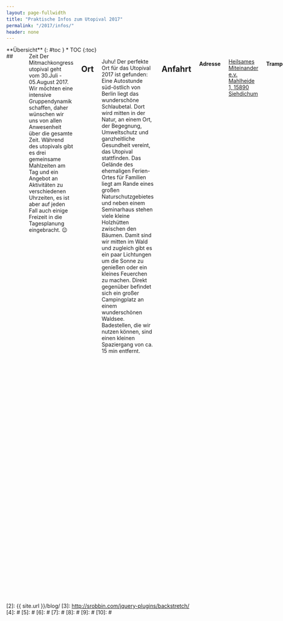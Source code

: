 ```yaml
---
layout: page-fullwidth
title: "Praktische Infos zum Utopival 2017"
permalink: "/2017/infos/"
header: none
---
```

<div class="row">
<div class="medium-4 medium-push-8 columns" markdown="1">
<div class="panel radius" markdown="1">
**Übersicht**
{: #toc }
*  TOC
{:toc}
</div>
</div><!-- /.medium-4.columns -->



<div class="medium-8 medium-pull-4 columns" markdown="1">
## <i class="fa fa-clock-o"></i> Zeit
Der Mitmachkongress utopival geht vom 30.Juli - 05.August 2017. Wir möchten eine intensive Gruppendynamik schaffen, daher wünschen wir uns von allen Anwesenheit über die gesamte Zeit. Während des utopivals gibt es drei gemeinsame Mahlzeiten am Tag und ein Angebot an Aktivitäten zu verschiedenen Uhrzeiten, es ist aber auf jeden Fall auch einige Freizeit in die Tagesplanung eingebracht. 😉

## <i class="fa fa-location-arrow"></i> Ort
Juhu! Der perfekte Ort für das Utopival 2017 ist gefunden: Eine Autostunde süd-östlich von Berlin liegt das wunderschöne Schlaubetal. Dort wird mitten in der Natur, an einem Ort, der Begegnung, Umweltschutz und ganzheitliche Gesundheit vereint, das Utopival stattfinden. Das Gelände des ehemaligen Ferien-Ortes für Familien liegt am Rande eines großen Naturschutzgebietes und neben einem Seminarhaus stehen viele kleine Holzhütten zwischen den Bäumen. Damit sind wir mitten im Wald und zugleich gibt es ein paar Lichtungen um die Sonne zu genießen oder ein kleines Feuerchen zu machen. Direkt gegenüber befindet sich ein großer Campingplatz an einem wunderschönen Waldsee. Badestellen, die wir nutzen können, sind einen kleinen Spaziergang von ca. 15 min entfernt.



## Anfahrt

#### Adresse

[Heilsames Miteinander e.v.<br>
Mahlheide 1, 15890 Siehdichum](http://www.openstreetmap.org/directions?route=%3B52.18487%2C14.44230#map=15/52.1864/14.4423)

#### Trampen
Wenn du trampst, kannst du über den Berliner Ring(A10)  westlich auf die A12 fahren und an der Ausfahrt 7 "Müllrose" aussteigen und der L37 bis Mixdorf oder Schernsdorf zu folgen. In Mixdorf links Richtung Schernsdorf abbiegen - es sind noch ca. 3,4km. Wenn du über Schernsdorf kommst, biegst du dort rechts ab, es sind noch 1,8km.

#### Bahn
Mit der Bahn fährst du mit dem RE1 bis Frankfurt(Oder) und anschließend mit dem NEB Richtung Königs Wusterhausen bis Mixdorf. Anschließend ist ein Fußweg von ca. 1km bis ins Dorf. Dort fährt der A400-Bus 3 (!) Mal an Freitagen, Samstagen und Sonntagen bis "Siehdichum, Schernsdorf Schervenzsee".
Abfahrtzeiten in Mixdorf, Dorf sind: 10.40 Uhr, 15.27 Uhr, 17.27 Uhr.
Wenn du fit zu Fuße bist, sind es noch 3,4km bis zum Ort, folge der Straße Richtung Schernsdorf.
Am Vormittag ist auch eine Anreise über Mixdorf möglich. Bei deiner Suche auf bahn.de kannst du "Siehdichum, Schernsdorf Schervenzsee" eingeben.
Bildet Bahngemeinschaften und teilt euch ein Berlin Brandenburg-Ticket (29 Euro durch Anzahl der Personen, gilt für bis zu 5 Personen). Das Ticket gilt auch im Bus.

## <i class="fa fa-bed"></i> Unterbringung
Wir werden mit unseren Zelten versteckt unter den vielen Bäumen auf dem weichen Waldboden ein kleines Wald-Dorf der Utopie errichten. Menschen, die aus irgendeinem Grund nicht Zelten können oder wollen, können sich bei uns gerne melden. Dann werden wir versuchen ein-zwei Schlaflager in den Hütten einzurichten.

<img src="/images/zelte.jpg" alt="">

## <i class="fa fa-spoon"></i> Verpflegung
Mit Stolz können wir hier schreiben: Für sämtliche Teilnehmenden gibt es für die volle Zeit des Kongresses geldfreie, vegane Vollverpflegung! Wir bereiten gemeinsam drei Mahlzeiten am Tag, in denen auch auf Allergien, Unverträglichkeiten und besondere Wünsche konkret Rücksicht genommen werden kann. Die Mahlzeiten für 6 Tage für 130 Menschen werden sich zusammenstellen aus geretteten und gespendeten, großteils biologischen Lebensmitteln, die wir mit Mühe und Liebe über Monate zusammenorganisieren und bei deren Zubereitung vor Ort unsere Köch*innen von allen Teilnehmenden unterstützt werden.
Das gemeinsame Kochen und Schnibbeln ist einer der wichtigen Mitmachaspekte dieses Mitmachkongresses und fördert neben dem Gruppengefühl auch die Wertschätzung für die luxuriösen Köstlichkeiten, die wir genießen werden – und macht außerdem einfach Spaß! Die besten Gespräche sind bis jetzt fast immer beim Schnibbeln entstanden 😀

<img src="/images/mampf.jpg" style="height:300px">

## <i class="fa fa-shower"></i> Sanitäre Anlagen
Es wird richtig luxuriöse Kompost-Toiletten modernster Bauweise geben. Außerdem haben wir ein paar Außenduschen, die uns bei Sonnenschein vermutlich sogar mit warmen Wasser verwöhnen können und der See ist wie eine riesige Badewanne für alle. Da das Wasser direkt in den Waldboden fließt haben wir die dringende Bitte an alle AUSSCHLIESSLICH (!) ökologisch abbaubares Shampoo und Duschgel oder ökologisch abbaubare Seife, sowie Zahnpasta zu verwenden!

## <i class="fa fa-fire"></i> Feuer
Aufgrund des sehr trockenen Waldbodens, all den Bäumen und der höchsten Waldbrandstufe müssen wir mit offenem Feuer sehr sehr vorsichtig sein. Dennoch wird es eine gut abgesicherte Feuerstelle geben, an der wir unsere Gitarren und Liederbücher auspacken oder uns einfach nur von den magischen Flammen verzaubern lassen können. Abseits von gekennzeichneten Stellen wollen wir jedoch das Brandrisiko eindämmen und deswegen auf Kerzen, Fackeln, Feuerpois, Zigaretten, … verzichten. Wir bitten alle sich daran unbedingt zu halten.
Jedoch dürfen sehr gern alle Arten von elektrischem Licht mitgebracht werden (Lichtpois, LED-Lämpchen, Taschenlampen...)

## Tiere
Es gibt bereits zwei Hunde auf dem Gelände, die diesen als ihr Zuhause sehen und sich bedroht fühlen, wenn andere nichtmenschliche Tiere kommen. Daher müssen wir euch leider bitten für eure Hunde Zuhause zu lassen.

## Drogenfrei
Wir wollen während dieser sechs Tage unseren Fokus auf intensiven zwischenmenschlichen Austausch und auf gemeinsame Erfahrungen legen und möchten dafür auf dem Gelände einen möglichst drogenfreien Raum schaffen, in dem sich keine durch Drogen bedingten Barrieren für Menschen ergeben. Es geht dabei auch um ein Gefühl der Sicherheit und Echtheit, welches durch Drogen in vielen Kontexten eingeschränkt werden kann. Kaffee, Tee, Schokolade, Zucker oder Ähnliches schließen wir da nicht mit ein, und falls du rauchen oder ein Bier trinken willst, darfst du das auch, aber dann bitte einfach außerhalb des Geländes. Oder vielleicht ist es ja sogar interessant dich an diesen sechs Tagen ganz davon zu lösen?
Wir hoffen auf dein Verständnis!

## Technische Geräte
Du bist eingeladen, für die Zeit des utopivals alle technischen Geräte zu pausieren und sofern du dich wohl damit fühlst alle nicht benötigten Handys, Laptops, Smartphones, Tabletts, Kameras und was es noch alles gibt zuhause zu lassen. Der Empfang ist sowieso nicht so gut und es taucht sich viel schöner in eine utopival Blase ein, wenn du nicht zur Hälfte in der 'Außenwelt' steckst. 😉
Wertgegenstände können bei uns im Teamraum eingeschlossen werden.

## Kinder
Liebe Eltern und Kinder, das utopival ist als Ort und Event für alle Altersstufen offen und wir freuen uns sehr auf alle. Tragt gerne eure Fragen, Bedürfnisse und Wünsche an uns heran!

## Awareness
Es wird auf dem utopival ein Awarenessteam geben.
Unter Awareness verstehen wir ein machtkritisches Bewusstsein für die eigene Position sowie ein Bewusstsein dafür, in zu verändernden und veränderbaren Strukturen zu stecken – In welchen Situationen bin ich selbst privilegiert und wie kann ich das vielleicht ändern? Unsere gesellschaftliche Position wird von strukturellen Machtverhältnissen mitbestimmt. Menschen, die gesellschaftlich privilegiert sind, haben es häufig(!) leichter; andere, die öfter Diskriminierung erleben, haben es häufig(!) schwerer. Die unterschiedliche Positioniertheit muss sichtbar gemacht werden, wenn eine Veranstaltung möglichst angenehm für alle Beteiligten ablaufen soll. Awareness versucht, das Bewusstsein für individuelle und strukturelle Ungleichheiten zu schärfen und produktiv mit diesen umzugehen. Awareness-Arbeit hat also das Ziel, mit und für alle Beteiligten diskriminierungsfreie(re) und somit sozial-gerechtere Räume herzustellen.
Awareness ist für uns außerdem eine Voraussetzung für den eigenen Handlungsspielraum: Erst wenn ich mir über etwas bewusst bin, kann ich ein Problem beheben. Konkret bedeutet das für uns auch, Achtsamkeit und Zuhören bei Bedürfnissen anderer auf dem utopival zu fördern. Achtsamkeit kann im direkten Austausch stattfinden. Du kannst Dich selbst fragen, was Du brauchst, um Dich wohl zu fühlen. Sich über eigene Bedürfnisse bewusst zu werden und diese transparent zu kommunizieren, kann ein erster Schritt sein.
Wir freuen uns darauf mit euch gemeinsam auf dem utopival eine angenehme Atmosphäre zu schaffen, in der sich Jede*r wohlfühlen kann! 🙂

## Eigene Haftung
Die Teilnahme am utopival findet auf rechtlicher Ebene auf eigene Verantwortung statt, wir vom Orgateam können nicht haften.

## Mitbringliste
- Zelt und/oder Hängematte, Schlafsack, Isomatte
- Stirnlampe oder Taschenlampe
- Kerzen
- Trinkflaschen
- Teller/Schüsseln (Ein bisschen was haben wir auch da, falls es wer vergisst)
- warme und regenfeste Kleidung für alle Fälle
- Handtuch, Badesachen
- ökologisch abbaubares Shampoo/Duschgel/Seife (bio ist nicht gleichzusetzen mit ökologisch abbaubar!!!)

#### wobei wir noch eure Hilfe brauchen
- erste Hilfe Material
- bitte jede\*r eine Rolle Toilettenpapier mitbringen!!!
- bitte jede\*r ein paar Müllsäcke (gelber Sack) mitbringen!!! t

#### Außerdem gerne
- Jonglagezeug
- Musikinstrumente
- Slacklines
- Yogamatte
- Kinderschminke, Henna, Knüpfbändchen o.ä.
- Zu Verschenkendes für die Verschenke-Ecke
- "aufbereitetes Wissen" (wenn ihr euer Shampoo selber macht: Rezept dazu, etc.)
- Deko fürs Gelände
- Insektenspray
- Bücher zum gegenseitigen vorlesen und drüber diskutieren
- Beitragidee für Open Stages (Texte, Gedichte, Geschichten, Lieder...)
- Fragen zu denen ihr euch austauschen wollt
- Fantastische Laune, Ideen und alles, was du sonst noch so zum Wohlfühlen brauchst

#### Was gern zuhause bleiben darf
- Nicht-ökologisches Duschgel und Shampoo
- Technische Geräte aller Art und Drogen, sofern du Lust hast in dieser Woche frei davon zu sein (und wenn dann 'körpereigenen Rausch' zu erleben)
- Gedanken an zu erledigende Hausarbeiten, Jobgespräche, To-Do-Listen für die kommende Woche oder überquellende Planer... 😉

</div><!-- /.medium-8.columns -->
</div><!-- /.row -->




 [1]: http://kramdown.gettalong.org/converter/html.html#toc
 [2]: {{ site.url }}/blog/
 [3]: http://srobbin.com/jquery-plugins/backstretch/
 [4]: #
 [5]: #
 [6]: #
 [7]: #
 [8]: #
 [9]: #
 [10]: #
